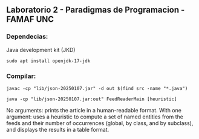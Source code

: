 ## Laboratorio 2 - Paradigmas de Programacion - FAMAF UNC

### Dependecias:
Java development kit (JKD)

`sudo apt install openjdk-17-jdk`

### Compilar:


`javac -cp "lib/json-20250107.jar" -d out $(find src -name "*.java")`


`java -cp "lib/json-20250107.jar:out" FeedReaderMain [heuristic]`


No arguments: prints the article in a human-readable format.
With one argument: uses a heuristic to compute a set of named entities from the feeds and their number of occurrences (global, by class, and by subclass), and displays the results in a table format.

